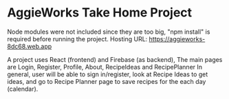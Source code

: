 # AggieWorks Take Home Project
Node modules were not included since they are too big, "npm install" is required before running the project.
Hosting URL: https://aggieworks-8dc68.web.app

A project uses React (frontend) and Firebase (as backend), The main pages are Login, Register, Profile, About, RecipeIdeas and RecipePlanner
In general, user will be able to sign in/register, look at  Recipe Ideas to get ideas, and go to Recipe Planner page to save recipes for the each day (calendar).
